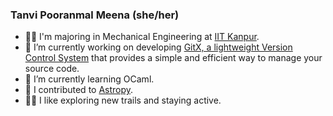 <!--
**TanviPooranmal/TanviPooranmal** is a ✨ _special_ ✨ repository because its `README.md` (this file) appears on your GitHub profile. -->
### Tanvi Pooranmal Meena (she/her)
- 👩‍🎓 I'm majoring in Mechanical Engineering at [IIT Kanpur](https://www.iitk.ac.in/).
- 🔭 I’m currently working on developing [GitX, a lightweight Version Control System](https://github.com/TanviPooranmal/GitX) that provides a simple and efficient way to manage your source code.
- 🌱 I’m currently learning OCaml.
- 🤝 I contributed to [Astropy](https://github.com/astropy/astropy).
- 🚴‍♀️ I like exploring new trails and staying active.
